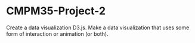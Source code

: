 # CMPM35-Project-2
Create a data visualization D3.js. Make a data visualization that uses some form of interaction or animation (or both).
